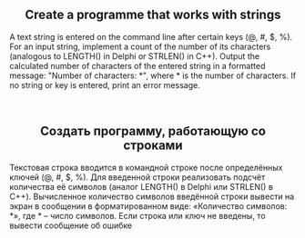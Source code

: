 <h2 align="center">Create a programme that works with strings</h2>

A text string is entered on the command line after certain keys (@, #, $, %). For an input string, implement a count of the number of its characters (analogous to LENGTH() in Delphi or STRLEN() in C++).
Output the calculated number of characters of the entered string in a formatted message: "Number of characters: *", where * is the number of characters. If no string or key is entered, print an error message.

<br>

<h2 align="center">Создать программу, работающую со строками</h2>

Текстовая строка вводится в командной строке после определённых ключей (@, #, $, %). Для введенной строки реализовать подсчёт количества её символов (аналог LENGTH() в Delphi или STRLEN() в С++). 
Вычисленное количество символов введённой строки вывести на экран в сообщении в форматированном виде: «Количество символов: *», где * – число символов. Если строка или ключ не введены, то вывести сообщение об ошибке
